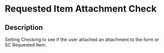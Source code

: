 # Requested Item Attachment Check

## Description

Setting Checking to see if the user attached an attachment to the form or SC Requested Item.
